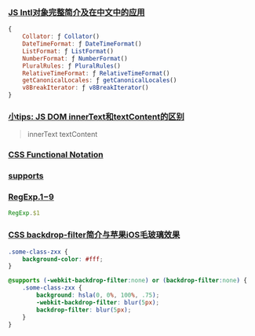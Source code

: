 ### [JS Intl对象完整简介及在中文中的应用](https://www.zhangxinxu.com/wordpress/2019/09/js-intl-zh/)

```js
{
    Collator: ƒ Collator()
    DateTimeFormat: ƒ DateTimeFormat()
    ListFormat: ƒ ListFormat()
    NumberFormat: ƒ NumberFormat()
    PluralRules: ƒ PluralRules()
    RelativeTimeFormat: ƒ RelativeTimeFormat()
    getCanonicalLocales: ƒ getCanonicalLocales()
    v8BreakIterator: ƒ v8BreakIterator()
}
```

### [小tips: JS DOM innerText和textContent的区别](https://www.zhangxinxu.com/wordpress/2019/09/js-dom-innertext-textcontent/)

> innerText textContent

### [CSS Functional Notation](https://developer.mozilla.org/zh-CN/docs/Web/CSS/CSS_Functions)

### [supports](https://developer.mozilla.org/zh-CN/docs/Web/CSS/@supports)

### [RegExp.$1-$9](https://developer.mozilla.org/zh-CN/docs/Web/JavaScript/Reference/Global_Objects/RegExp/n)

```js
RegExp.$1
```

### [CSS backdrop-filter简介与苹果iOS毛玻璃效果](https://www.zhangxinxu.com/wordpress/2019/11/css-backdrop-filter/)

```css
.some-class-zxx {
    background-color: #fff;
}

@supports (-webkit-backdrop-filter:none) or (backdrop-filter:none) {
    .some-class-zxx {
        background: hsla(0, 0%, 100%, .75);
        -webkit-backdrop-filter: blur(5px);
        backdrop-filter: blur(5px);
    }
}
```
